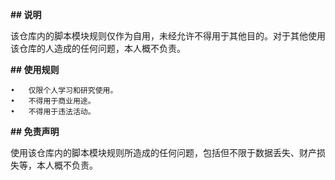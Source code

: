 
**## 说明**

该仓库内的脚本模块规则仅作为自用，未经允许不得用于其他目的。对于其他使用该仓库的人造成的任何问题，本人概不负责。

**## 使用规则**

	•	仅限个人学习和研究使用。
	•	不得用于商业用途。
	•	不得用于违法活动。

**## 免责声明**

使用该仓库内的脚本模块规则所造成的任何问题，包括但不限于数据丢失、财产损失等，本人概不负责。